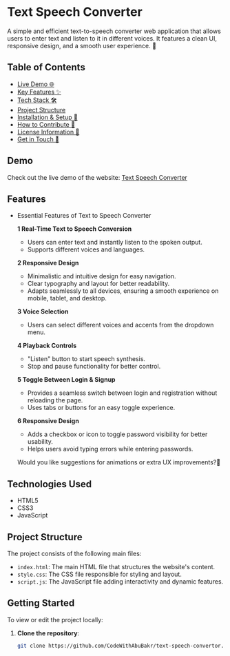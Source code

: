 # Text Speech Converter
A simple and efficient text-to-speech converter web application that allows users to enter text and listen to it in different voices. It features a clean UI, responsive design, and a smooth user experience. 🚀

## Table of Contents
- [Live Demo 🌐](#demo)
- [Key Features ✨](#features)
- [Tech Stack 🛠️](#technologies-used)
- [Project Structure](#project-structure)
- [Installation & Setup 🚀](#getting-started)
- [How to Contribute 🤝](#contributing)
- [License Information 📜](#license)
- [Get in Touch 📩](#contact)

## Demo
Check out the live demo of the website: [Text Speech Converter](https://codewithabubakr.github.io/text-speech-convertor/)

## Features
- Essential Features of Text to Speech Converter

   **1 Real-Time Text to Speech Conversion**
   - Users can enter text and instantly listen to the spoken output.
   - Supports different voices and languages.

   **2 Responsive Design**
   - Minimalistic and intuitive design for easy navigation.
   - Clear typography and layout for better readability.
   - Adapts seamlessly to all devices, ensuring a smooth experience on mobile, tablet, and desktop.

   **3 Voice Selection**
   - Users can select different voices and accents from the dropdown menu.

   **4 Playback Controls**
   - "Listen" button to start speech synthesis.
   - Stop and pause functionality for better control.

   **5 Toggle Between Login & Signup**
   - Provides a seamless switch between login and registration without reloading the page.
   - Uses tabs or buttons for an easy toggle experience.

   **6 Responsive Design**
   - Adds a checkbox or icon to toggle password visibility for better usability.
   - Helps users avoid typing errors while entering passwords.

   Would you like suggestions for animations or extra UX improvements?🚀

## Technologies Used
- HTML5
- CSS3
- JavaScript

## Project Structure
The project consists of the following main files:

- `index.html`: The main HTML file that structures the website's content.
- `style.css`: The CSS file responsible for styling and layout.
- `script.js`: The JavaScript file adding interactivity and dynamic features.

## Getting Started
To view or edit the project locally:

1. **Clone the repository**:
   ```bash
   git clone https://github.com/CodeWithAbuBakr/text-speech-convertor.git
